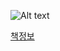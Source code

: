 ![Alt text](http://image.yes24.com/goods/70804948/800x0)


[책정보](https://book.naver.com/bookdb/book_detail.nhn?bid=14623546, "책 링크")